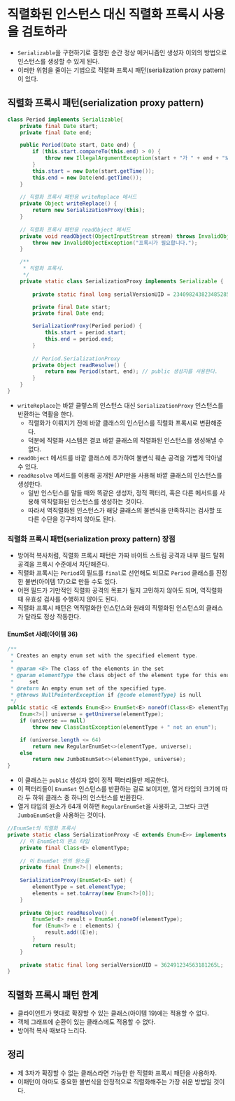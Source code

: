 # 직렬화된 인스턴스 대신 직렬화 프록시 사용을 검토하라

* `Serializable`을 구현하기로 결정한 순간 정상 메커니즘인 생성자 이외의 방법으로 인스턴스를 생성할 수 있게 된다.
* 이러한 위험을 줄이는 기법으로 직렬화 프록시 패턴(serialization proxy pattern)이 있다.

## 직렬화 프록시 패턴(serialization proxy pattern)

```java
class Period implements Serializable{
    private final Date start;
    private final Date end;

    public Period(Date start, Date end) {
        if (this.start.compareTo(this.end) > 0) {
            throw new IllegalArgumentException(start + "가 " + end + "보다 늦다.");
        }
        this.start = new Date(start.getTime());
        this.end = new Date(end.getTime());
    }
    
    // 직렬화 프록시 패턴용 writeReplace 메서드
    private Object writeReplace() {
        return new SerializationProxy(this);
    }
    
    // 직렬화 프록시 패턴용 readObject 메서드
    private void readObject(ObjectInputStream stream) throws InvalidObjectException {
        throw new InvalidObjectException("프록시가 필요합니다.");
    }

    /**
     * 직렬화 프록시.
     */
    private static class SerializationProxy implements Serializable {
        
        private static final long serialVersionUID = 234098243823485285L;

        private final Date start;
        private final Date end;

        SerializationProxy(Period period) {
            this.start = period.start;
            this.end = period.end;
        }
        
        // Period.SerializationProxy
        private Object readResolve() {
            return new Period(start, end); // public 생성자를 사용한다.
        }
    }
}
```

* `writeReplace`는 바깥 클랳스의 인스턴스 대신 `SerializationProxy` 인스턴스를 반환하는 역활을 한다.
  * 직렬화가 이뤄지기 전에 바깥 클래스의 인스턴스를 직렬화 프록시로 변환해준다.
  * 덕분에 직렬화 시스템은 결코 바깥 클래스의 직렬화된 인스턴스를 생성해낼 수 없다.
* `readObject` 메서드를 바깥 클래스에 추가하여 불변식 훼손 공격을 가볍게 막아낼 수 있다.
* `readResolve` 메서드를 이용해 공개된 API만을 사용해 바깥 클래스의 인스턴스를 생성한다.
  * 일반 인스턴스를 말들 때와 똑같은 생성자, 정적 팩터리, 혹은 다른 메서드를 사용해 역직렬화된 인스턴스를 생성하는 것이다.
  * 따라서 역직렬화된 인스턴스가 해당 클래스의 불변식을 만족하지는 검사할 또 다른 수단을 강구하지 않아도 된다.

### 직렬화 프록시 패턴(serialization proxy pattern) 장점

* 방어적 복사처럼, 직렬화 프록시 패턴은 가짜 바이트 스트림 공격과 내부 필드 탈취 공격을 프록시 수준에서 차단해준다.
* 직렬화 프록시는 `Period`의 필드를 `final`로 선언해도 되므로 `Period` 클래스를 진정한 불변(아이템 17)으로 만들 수도 있다.
* 어떤 필드가 기만적인 직렬화 공격의 목표가 될지 고민하지 않아도 되며, 역직렬화 때 유효성 검사를 수행하지 않아도 된다.
* 직렬화 프록시 패턴은 역직렬화한 인스턴스와 원래의 직렬화된 인스턴스의 클래스가 달라도 정상 작동한다.

#### EnumSet 사례(아이템 36)

```java
/**
 * Creates an empty enum set with the specified element type.
 *
 * @param <E> The class of the elements in the set
 * @param elementType the class object of the element type for this enum
 *     set
 * @return An empty enum set of the specified type.
 * @throws NullPointerException if {@code elementType} is null
 */
public static <E extends Enum<E>> EnumSet<E> noneOf(Class<E> elementType) {
    Enum<?>[] universe = getUniverse(elementType);
    if (universe == null)
        throw new ClassCastException(elementType + " not an enum");

    if (universe.length <= 64)
        return new RegularEnumSet<>(elementType, universe);
    else
        return new JumboEnumSet<>(elementType, universe);
}

```

* 이 클래스는 `public` 생성자 없이 정적 팩터리들만 제공한다.
* 이 팩터리들이 `EnumSet` 인스턴스를 반환하는 걸로 보이지만, 열거 타입의 크기에 따라 두 하위 클래스 중 하나의 인스턴스를 반환한다.
* 열거 타입의 원소가 64개 이하면 `RegularEnumSet`을 사용하고, 그보다 크면 `JumboEnumSet`을 사용하는 것이다.

```java
//EnumSet의 직렬화 프록시
private static class SerializationProxy <E extends Enum<E>> implements Serializable {
    // 이 EnumSet의 원소 타입
    private final Class<E> elementType;
    
    // 이 EnumSet 안의 원소들
    private final Enum<?>[] elements;
    
    SerializationProxy(EnumSet<E> set) {
        elementType = set.elementType;
        elements = set.toArray(new Enum<?>[0]);
    }
    
    private Object readResolve() {
        EnumSet<E> result = EnumSet.noneOf(elementType);
        for (Enum<?> e : elements) {
            result.add((E)e);
        }
        return result;
    }
    
    private static final long serialVersionUID = 362491234563181265L;
}
```

## 직렬화 프록시 패턴 한계

* 클라이언트가 멋대로 확장할 수 있는 클래스(아이템 19)에는 적용할 수 없다.
* 객체 그래프에 순환이 있는 클래스에도 적용할 수 없다.
* 방어적 복사 때보다 느리다.

## 정리

* 제 3자가 확장할 수 없는 클래스라면 가능한 한 직렬화 프록시 패턴을 사용하자.
* 이패턴이 아마도 중요한 불변식을 안정적으로 직렬화해주는 가장 쉬운 방법일 것이다.

